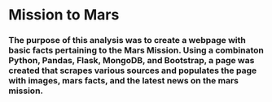 # Mission to Mars

### The purpose of this analysis was to create a webpage with basic facts pertaining to the Mars Mission. Using a combinaton Python, Pandas, Flask, MongoDB, and Bootstrap, a page was created that scrapes various sources and populates the page with images, mars facts, and the latest news on the mars mission.